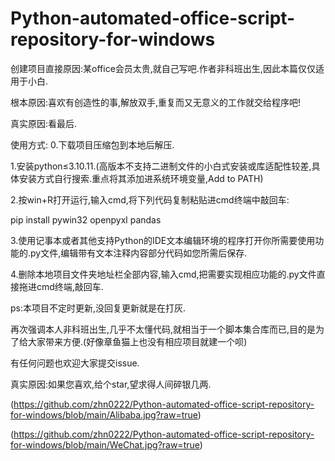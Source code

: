 # Python-automated-office-script-repository-for-windows

创建项目直接原因:某office会员太贵,就自己写吧.作者非科班出生,因此本篇仅仅适用于小白.

根本原因:喜欢有创造性的事,解放双手,重复而又无意义的工作就交给程序吧!

真实原因:看最后.

使用方式:
0.下载项目压缩包到本地后解压.

1.安装python≤3.10.11.(高版本不支持二进制文件的小白式安装或库适配性较差,具体安装方式自行搜索.重点将其添加进系统环境变量,Add to PATH)

2.按win+R打开运行,输入cmd,将下列代码复制粘贴进cmd终端中敲回车:

pip install pywin32 openpyxl pandas

3.使用记事本或者其他支持Python的IDE文本编辑环境的程序打开你所需要使用功能的.py文件,编辑带有文本注释内容部分代码如您所需后保存.

4.删除本地项目文件夹地址栏全部内容,输入cmd,把需要实现相应功能的.py文件直接拖进cmd终端,敲回车.


ps:本项目不定时更新,没回复更新就是在打灰.

再次强调本人非科班出生,几乎不太懂代码,就相当于一个脚本集合库而已,目的是为了给大家带来方便.(好像章鱼猫上也没有相应项目就建一个呗)

有任何问题也欢迎大家提交issue.

真实原因:如果您喜欢,给个star,望求得人间碎银几两.

(https://github.com/zhn0222/Python-automated-office-script-repository-for-windows/blob/main/Alibaba.jpg?raw=true)

(https://github.com/zhn0222/Python-automated-office-script-repository-for-windows/blob/main/WeChat.jpg?raw=true)
